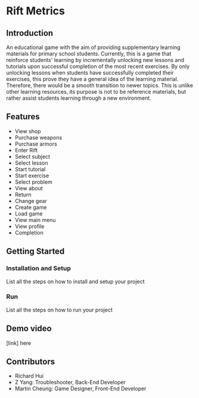 # Rift Metrics

## Introduction
An educational game with the aim of providing supplementary learning materials for primary school students. Currently, this is a game that reinforce students' learning by incrementally unlocking new lessons and tutorials upon successful completion of the most recent exercises. By only unlocking lessons when students have successfully completed their exercises, this prove they have a general idea of the learning material. Therefore, there would be a smooth transition to newer topics. This is unlike other learning resources, its purpose is not to be reference materials, but rather assist students learning through a new environment.  

## Features
* View shop
* Purchase weapons
* Purchase armors
* Enter Rift
* Select subject
* Select lesson
* Start tutorial
* Start exercise
* Select problem
* View about
* Return
* Change gear
* Create game
* Load game
* View main menu
* View profile
* Completion

## Getting Started
### Installation and Setup
List all the steps on how to install and setup your project
### Run
List all the steps on how to run your project

## Demo video
[link] here

## Contributors
* Richard Hui
* Z Yang: Troubleshooter, Back-End Developer
* Martin Cheung: Game Designer, Front-End Developer

